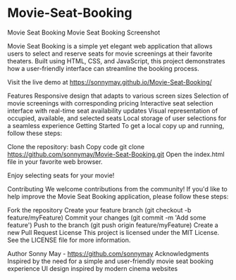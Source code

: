 # Movie-Seat-Booking

Movie Seat Booking
Movie Seat Booking Screenshot

Movie Seat Booking is a simple yet elegant web application that allows users to select and reserve seats for movie screenings at their favorite theaters. Built using HTML, CSS, and JavaScript, this project demonstrates how a user-friendly interface can streamline the booking process.

Visit the live demo at https://sonnymay.github.io/Movie-Seat-Booking/

Features
Responsive design that adapts to various screen sizes
Selection of movie screenings with corresponding pricing
Interactive seat selection interface with real-time seat availability updates
Visual representation of occupied, available, and selected seats
Local storage of user selections for a seamless experience
Getting Started
To get a local copy up and running, follow these steps:

Clone the repository:
bash
Copy code
git clone https://github.com/sonnymay/Movie-Seat-Booking.git
Open the index.html file in your favorite web browser.

Enjoy selecting seats for your movie!

Contributing
We welcome contributions from the community! If you'd like to help improve the Movie Seat Booking application, please follow these steps:

Fork the repository
Create your feature branch (git checkout -b feature/myFeature)
Commit your changes (git commit -m 'Add some feature')
Push to the branch (git push origin feature/myFeature)
Create a new Pull Request
License
This project is licensed under the MIT License. See the LICENSE file for more information.

Author
Sonny May - https://github.com/sonnymay
Acknowledgments
Inspired by the need for a simple and user-friendly movie seat booking experience
UI design inspired by modern cinema websites
